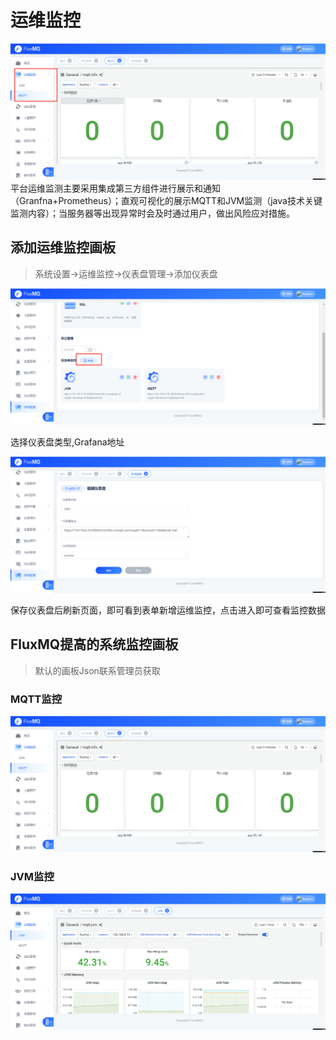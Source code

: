 # 运维监控
![](../../assets/images/function/img_43.png)
平台运维监测主要采用集成第三方组件进行展示和通知（Granfna+Prometheus）；直观可视化的展示MQTT和JVM监测（java技术关键监测内容）；当服务器等出现异常时会及时通过用户，做出风险应对措施。

## 添加运维监控画板
> 系统设置->运维监控->仪表盘管理->添加仪表盘

![](../../assets/images/function/img_44.png)

选择仪表盘类型,Grafana地址
 
![](../../assets/images/function/img_45.png)

保存仪表盘后刷新页面，即可看到表单新增运维监控，点击进入即可查看监控数据

## FluxMQ提高的系统监控画板
> 默认的画板Json联系管理员获取

### MQTT监控
![](../../assets/images/function/img_46.png)

### JVM监控
![](../../assets/images/function/img_47.png)



